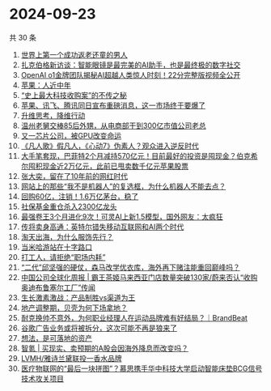 # 2024-09-23

共 30 条

<!-- BEGIN 36KR -->
<!-- 最后更新时间 2024-09-23 05:00:51 +0800 -->
1. [世界上第一个成功返老还童的男人](https://36kr.com/p/2960445539160068)
1. [扎克伯格新访谈：智能眼镜是最完美的AI助手，也是最终极的数字社交](https://36kr.com/p/2959783833997574)
1. [OpenAI o1金牌团队揭秘AI超越人类惊人时刻！22分完整版视频全公开](https://36kr.com/p/2960812673273862)
1. [苹果：人近中年](https://36kr.com/p/2955228357124482)
1. [“史上最大科技收购案”的不传之秘](https://36kr.com/p/2960669682601990)
1. [苹果、讯飞、腾讯同日宣布重磅消息，这一市场终于要爆了](https://36kr.com/p/2959039051894793)
1. [升维思考，降维行动](https://36kr.com/p/2959495130681602)
1. [温州老舅交棒85后外甥，从电商部干到300亿市值公司老总](https://36kr.com/p/2959761653649416)
1. [又一芯片公司，被GPU改变命运](https://36kr.com/p/2959255942238217)
1. [《凡人歌》假凡人，《心动7》伪素人？观众进入逆反时代](https://36kr.com/p/2959777888047360)
1. [大手笔套现，巴菲特2个月减持570亿元！目前最好的投资是囤现金？伯克希尔囤积现金近2万亿元，此前已甩卖数千亿元苹果股票](https://36kr.com/p/2960809127497989)
1. [张大奕，留在了10年前的网红时代](https://36kr.com/p/2959570405593092)
1. [网站上的那些“我不是机器人”的复选框，为什么机器人不能去点？](https://36kr.com/p/2952772312293507)
1. [回购60亿，注销！1.6万亿茅台，稳了](https://36kr.com/p/2960540571606656)
1. [社保基金重仓杀入2300亿龙头](https://36kr.com/p/2959578391138565)
1. [最强卷王3个月进化9次！可灵AI上新1.5模型，国外网友：太疯狂](https://36kr.com/p/2959437133009160)
1. [传将卖身高通：英特尔错失移动互联网和AI两个时代](https://36kr.com/p/2959857916481539)
1. [淘天出海，为什么服饰先行？](https://36kr.com/p/2959917021810946)
1. [当米哈游站在十字路口](https://36kr.com/p/2959950352716041)
1. [打工人，请拒绝“职场内耗”](https://36kr.com/p/2959833824186375)
1. [“二代”邱坚强的硬仗，森马改学优衣库，海外再下赌注能重回巅峰吗？](https://36kr.com/p/2959644161413382)
1. [中国公司全球化周报 | 霸王茶姬马来西亚门店数量突破130家/蔚来否认“收购奥迪布鲁塞尔工厂”传闻](https://36kr.com/p/2959720660750336)
1. [生长激素激战：产品制胜vs渠道为王](https://36kr.com/p/2960463233814791)
1. [地产调整期，贝壳为何下场拿地？](https://36kr.com/p/2959771948617987)
1. [耐克换帅不意外，为何职业经理人在运动品牌难有好结局？｜BrandBeat](https://36kr.com/p/2959944525697284)
1. [谷歌广告业务或将被拆分，这次可能不再是狼来了](https://36kr.com/p/2959625235550213)
1. [想法，是可落地的资产](https://36kr.com/p/2959192538222598)
1. [智氪 | 买现实、卖预期的A股会因海外降息而改变吗？](https://36kr.com/p/2960956564689157)
1. [LVMH/雅诗兰黛联投一香水品牌](https://36kr.com/p/2959689741307913)
1. [医疗物联网的“最后一块拼图”？慕思携手华中科技大学启动智能床垫BCG信号技术攻关项目](https://36kr.com/p/2960661136281602)
<!-- END 36KR -->